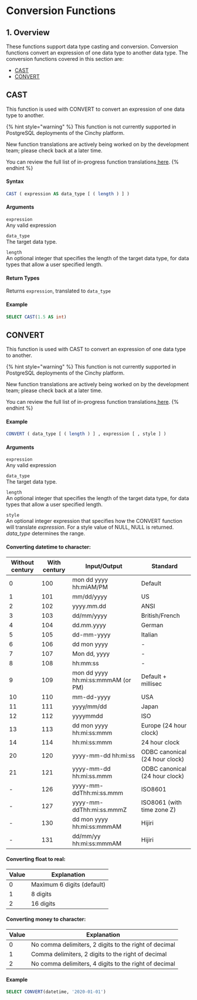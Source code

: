 # Conversion Functions

## 1. Overview

These functions support data type casting and conversion. Conversion functions convert an expression of one data type to another data type. The conversion functions covered in this section are:

* ​[CAST](conversion-functions.md#cast)​
* [​CONVERT​](conversion-functions.md#convert)

## CAST <a href="#cast" id="cast"></a>

This function is used with CONVERT to convert an expression of one data type to another.

{% hint style="warning" %}
This function is not currently supported in PostgreSQL deployments of the Cinchy platform.&#x20;

New function translations are actively being worked on by the development team; please check back at a later time.

You can review the full list of in-progress function translations[ here](../cql-functions-master-list.md).
{% endhint %}

#### Syntax

```sql
CAST ( expression AS data_type [ ( length ) ] )
```

#### **Arguments**

`expression`\
Any valid expression

`data_type`\
The target data type.

`length`\
An optional integer that specifies the length of the target data type, for data types that allow a user specified length.&#x20;

#### **Return Types**

Returns `expression`, translated to `data_type`

#### Example

```sql
SELECT CAST(1.5 AS int)
```

## CONVERT <a href="#convert" id="convert"></a>

This function is used with CAST to convert an expression of one data type to another.

{% hint style="warning" %}
This function is not currently supported in PostgreSQL deployments of the Cinchy platform.&#x20;

New function translations are actively being worked on by the development team; please check back at a later time.

You can review the full list of in-progress function translations[ here](../cql-functions-master-list.md).
{% endhint %}

#### **Example**

```sql
CONVERT ( data_type [ ( length ) ] , expression [ , style ] )
```

#### Arguments

`expression`\
Any valid expression

`data_type`\
The target data type.

`length`\
An optional integer that specifies the length of the target data type, for data types that allow a user specified length.&#x20;

`style`\
An optional integer expression that specifies how the CONVERT function will translate _expression_. For a style value of NULL, NULL is returned. _data\_type_ determines the range.&#x20;

#### **Converting datetime to character:**

| Without century | With century | Input/Output                       | Standard                       |
| --------------- | ------------ | ---------------------------------- | ------------------------------ |
| 0               | 100          | mon dd yyyy hh:miAM/PM             | Default                        |
| 1               | 101          | mm/dd/yyyy                         | US                             |
| 2               | 102          | yyyy.mm.dd                         | ANSI                           |
| 3               | 103          | dd/mm/yyyy                         | British/French                 |
| 4               | 104          | dd.mm.yyyy                         | German                         |
| 5               | 105          | dd-mm-yyyy                         | Italian                        |
| 6               | 106          | dd mon yyyy                        | -                              |
| 7               | 107          | Mon dd, yyyy                       | -                              |
| 8               | 108          | hh:mm:ss                           | -                              |
| 9               | 109          | mon dd yyyy hh:mi:ss:mmmAM (or PM) | Default + millisec             |
| 10              | 110          | mm-dd-yyyy                         | USA                            |
| 11              | 111          | yyyy/mm/dd                         | Japan                          |
| 12              | 112          | yyyymmdd                           | ISO                            |
| 13              | 113          | dd mon yyyy hh:mi:ss:mmm           | Europe (24 hour clock)         |
| 14              | 114          | hh:mi:ss:mmm                       | 24 hour clock                  |
| 20              | 120          | yyyy-mm-dd hh:mi:ss                | ODBC canonical (24 hour clock) |
| 21              | 121          | yyyy-mm-dd hh:mi:ss.mmm            | ODBC canonical (24 hour clock) |
| -               | 126          | yyyy-mm-ddThh:mi:ss.mmm            | ISO8601                        |
| -               | 127          | yyyy-mm-ddThh:mi:ss.mmmZ           | ISO8061 (with time zone Z)     |
| -               | 130          | dd mon yyyy hh:mi:ss:mmmAM         | Hijiri                         |
| -               | 131          | dd/mm/yy hh:mi:ss:mmmAM            | Hijiri                         |

#### **Converting float to real:**

| Value | Explanation                |
| ----- | -------------------------- |
| 0     | Maximum 6 digits (default) |
| 1     | 8 digits                   |
| 2     | 16 digits                  |

#### **Converting money to character:**

| **Value** | Explanation                                           |
| --------- | ----------------------------------------------------- |
| 0         | No comma delimiters, 2 digits to the right of decimal |
| 1         | Comma delimiters, 2 digits to the right of decimal    |
| 2         | No comma delimiters, 4 digits to the right of decimal |

#### Example

```sql
SELECT CONVERT(datetime, '2020-01-01')
```
